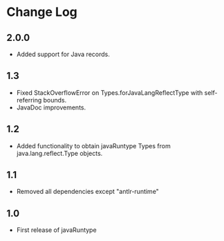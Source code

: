 Change Log
==========

2.0.0
-----

  * Added support for Java records.


1.3
---

  * Fixed StackOverflowError on Types.forJavaLangReflectType with self-referring bounds.
  * JavaDoc improvements.

1.2
---

  * Added functionality to obtain javaRuntype Types from java.lang.reflect.Type objects.

1.1
---

  * Removed all dependencies except "antlr-runtime"


1.0
---

  * First release of javaRuntype